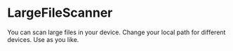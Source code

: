 # LargeFileScanner
You can scan large files in your device. Change your local path for different devices. Use as you like.
